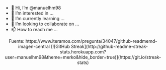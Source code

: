 - 👋 Hi, I’m @manuelhm98
- 👀 I’m interested in ...
- 🌱 I’m currently learning ...
- 💞️ I’m looking to collaborate on ...
- 📫 How to reach me ...

<!---
manuelhm98/manuelhm98 is a ✨ special ✨ repository because its `README.md` (this file) appears on your GitHub profile.
You can click the Preview link to take a look at your changes.
--->

<p align="center">
  Fuente: https://www.iteramos.com/pregunta/34047/github-readmemd-imagen-central
[![GitHub Streak](http://github-readme-streak-stats.herokuapp.com?user=manuelhm98&theme=merko&hide_border=true)](https://git.io/streak-stats)
 </p>


